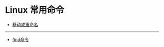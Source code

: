 # Linux 常用命令
+ [移动或重命名](https://github.com/jikwjjw/Shell_Linux/blob/Linux/%E7%A7%BB%E5%8A%A8%E6%88%96%E9%87%8D%E5%91%BD%E5%90%8D.md)
-----
+ [find命令](https://github.com/jikwjjw/Shell_Linux/blob/Linux/find%E5%91%BD%E4%BB%A4.md)

